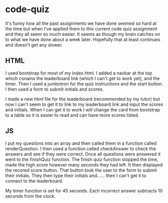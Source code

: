 # code-quiz
It's funny how all the past assignments we have done seemed so hard at the time but when I've applied them to this current code quiz assignment and they all seem so much easier.  It seems as though my brain catches on to what we have done about a week later.  Hopefully that at least continues and doesn't get any slower.  

## HTML
I used bootstrap for most of my index.html.  I added a navbar at the top which conains the leaderboard link (which I can't get to work yet), and the timer.  Then I used a jumbotron for the quiz instructions and the start button.  I then used a form to submit initials and scores.  

I made a new html file for the leaderboard (recommended by my tutor) but now I can't seem to get it to link to my leaderboard link and input the scores and initials.  When I can get it to work I will change the card from bootstrap to a table so it is easier to read and can have more scores listed.  

## JS
I put my questions into an array and then called them in a function called renderQuestion.  I then used a function called checkAnswer to check the answers and see if they were correct.  Once all questions were answered it went to the finishQuiz function.  The finish quiz function stopped the time, made the high score however many seconds they had left.  It then displayed the recored score button.  That button took the user to the form to submit their initials.  They then type their initials and...... then I can't get it to connect to the leaderboard.  

My timer function is set for 45 seconds.  Each incorrect answer subtracts 10 seconds from the clock.  

